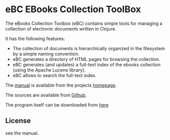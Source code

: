# eBC EBooks Collection ToolBox

The eBooks Collection Toolbox (eBC) contains simple tools for
managing a collection of electronic documents written in Clojure.

It has the following features:

- The collection of documents is hierarchically organized in the
	filesystem by a simple naming convention.
-	eBC generates a directory of HTML pages for browsing the
	collection.
- eBC generates (and updates) a full-text index of the ebooks
	collection (using the Apache Lucene library).
-	eBC allows to search the full-text index.

The [manual](http://homepages.thm.de/~hg11260/ebc.pdf) is available
from the projects [homepage](http://homepages.thm.de/~hg11260/ebc.html).

The sources are available from [Github](https://github.com/esb-dev/eBC).

The program itself can be downloaded from 
[here](http://homepages.thm.de/~hg11260/dist/ebc.jar)

## License

see the manual.
